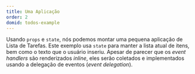 ```yaml
---
title: Uma Aplicação
order: 2
domid: todos-example
---
```


Usando `props` e `state`, nós podemos montar uma pequena aplicação de Lista de Tarefas. Este exemplo usa `state` para manter a lista atual de itens, bem como o texto que o usuário inseriu. Apesar de parecer que os *event handlers* são renderizados *inline*, eles serão coletados e implementados usando a delegação de eventos (*event delegation*).
